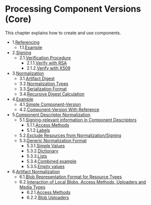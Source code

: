# Processing Component Versions (Core)

This chapter explains how to create and use components.

* 1.[Referencing](01-references.md#referencing)
  * 1.1.[Example](01-references.md#example)
* 2.[Signing](02-signing.md#signing)
  * 2.1.[Verification Procedure](02-signing.md#verification-procedure)
    * 2.1.1.[Verify with RSA](02-signing.md#verify-with-rsa)
    * 2.1.2.[Verify with X509](02-signing.md#verify-with-x509)
* 3.[Normalization](03-signing-process.md#signing-process-and-normalization)
  * 3.1.[Artifact Digest](03-signing-process.md#determing-the-artifact-digests)
  * 3.2.[Normalization Types](03-signing-process.md#normalization-types)
  * 3.3.[Serialization Format](03-signing-process.md#serialization-format)
  * 3.4.[Recursive Digest Calculation](03-signing-process.md#recursive-digest-calculation)
* 4.[Example](04-signing-examples.md#examples-for-signing-of-component-versions)
  * 4.1.[Simple Component-Version](04-signing-examples.md#simple-component-version)
  * 4.2.[Component-Version With Reference](04-signing-examples.md#component-version-with-reference)
* 5.[Component Descriptor Normalization](04-signing-examples.md#component-descriptor-normalization)
  * 5.1.[Signing-relevant information in Component Descriptors](04-signing-examples.md#relevant-information-in-component-descriptors)
    * 5.1.1.[Access Methods](05-component-descriptor-normalization.md#access-methods)
    * 5.1.2.[Labels](05-component-descriptor-normalization.md#labels)
  * 5.2.[Exclude Resources from Normalization/Signing](05-component-descriptor-normalization.md#exclude-resources-from-normalizationsigning)
  * 5.3.[Generic Normalization Format](05-component-descriptor-normalization.md#generic-normalization-format)
    * 5.3.1.[Simple Values](05-component-descriptor-normalization.md#simple-values)
    * 5.3.2.[Dictionary](05-component-descriptor-normalization.md#dictionary)
    * 5.3.3.[Lists](05-component-descriptor-normalization.md#lists)
    * 5.3.4.[Combined example](05-component-descriptor-normalization.md#combined-example)
    * 5.3.5.[Empty values](05-component-descriptor-normalization.md#empty-values)
* 6.[Artifact Normalization](06-artifact-normalization.md#artifact-normalization)
  * 6.1.[Blob Representation Format for Resource Types](06-artifact-normalization.md#blob-representation-format-for-resource-types)
  * 6.2.[Interaction of Local Blobs, Access Methods, Uploaders and Media Types](06-artifact-normalization.md#interaction-of-local-blobs-access-methods-uploaders-and-media-types)
    * 6.2.1.[Access Methods](06-artifact-normalization.md#access-methods)
    * 6.2.2.[Blob Uploaders](06-artifact-normalization.md#blob-uploaders)

